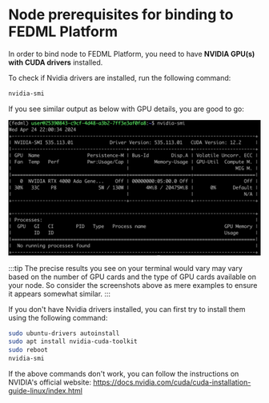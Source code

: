 # Node prerequisites for binding to FEDML Platform

In order to bind node to FEDML Platform, you need to have **NVIDIA GPU(s) with CUDA drivers** installed.


To check if Nvidia drivers are installed, run the following command:
```bash
nvidia-smi
```

If you see similar output as below with GPU details, you are good to go:

![nvidia-smi-output](./static/image/nvidia-smi-output.png)

:::tip
The precise results you see on your terminal would vary may vary based on the number of GPU cards and the type of GPU cards available on your node. So consider the screenshots above as mere examples to ensure it appears somewhat similar.
:::


If you don't have Nvidia drivers installed, you can first try to install them using the following command:


```bash
sudo ubuntu-drivers autoinstall
sudo apt install nvidia-cuda-toolkit
sudo reboot
nvidia-smi
```

If the above commands don't work, you can follow the instructions on NVIDIA's official website: https://docs.nvidia.com/cuda/cuda-installation-guide-linux/index.html
